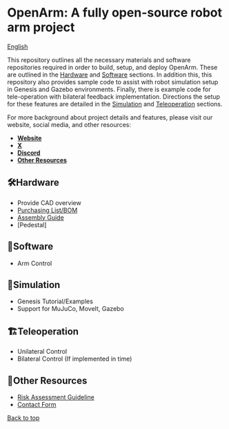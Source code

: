 # OpenArm: A fully open-source robot arm project
[English](README.md)

This repository outlines all the necessary materials and software repositories required in order to build, setup, and deploy OpenArm. These are outlined in the [Hardware](#Hardware) and [Software](#Software) sections. In addition this, this repository also provides sample code to assist with robot simulation setup in Genesis and Gazebo environments. Finally, there is example code for tele-operation with bilateral feedback implementation. Directions the setup for these features are detailed in the [Simulation](#Simulation) and [Teleoperation](#Teleoperation) sections.

For more background about project details and features, please visit our website, social media, and other resources:
- [**Website**](https://www.notion.so/reazon-research/OpenArm-113446ca7f73805fa06cd8d24315122b)
- [**X**](https://x.com/reazonhilab) 
- [**Discord**]()
- [**Other Resources**](#Other_Resources)

## 🛠️Hardware
- Provide CAD overview
- [Purchasing List/BOM](https://docs.google.com/spreadsheets/d/10wI58rFytYfibKpOzmfWOQUBK5YGNwlppUtHooCTtds/edit?usp=sharing)
- [Assembly Guide](https://docs.google.com/presentation/d/1dnI2y_ZBW3xklD3-P3SxRs0a9OQ9p0kbQuDdB3iYupA/edit?usp=sharing)
- [Pedestal]

## 💾Software
- Arm Control

## 🤖Simulation
- Genesis Tutorial/Examples
- Support for MuJuCo, MoveIt, Gazebo

## 🏗️Teleoperation
- Unilateral Control
- Bilateral Control (If implemented in time)

## 📠Other Resources
- [Risk Assessment Guideline](https://docs.google.com/spreadsheets/d/11ayqCXhusLvExf8lalkxcZMikRYgav0Hl6p7CVpsXZ8/edit?usp=sharing)
- [Contact Form]()

<a href="#top">Back to top</a>
